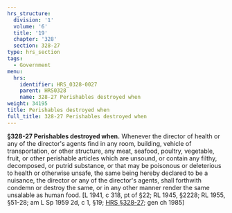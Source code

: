 ```yaml
---
hrs_structure:
  division: '1'
  volume: '6'
  title: '19'
  chapter: '328'
  section: 328-27
type: hrs_section
tags:
  - Government
menu:
  hrs:
    identifier: HRS_0328-0027
    parent: HRS0328
    name: 328-27 Perishables destroyed when
weight: 34195
title: Perishables destroyed when
full_title: 328-27 Perishables destroyed when
---
```

**§328-27 Perishables destroyed when.** Whenever the director of health or any of the director's agents find in any room, building, vehicle of transportation, or other structure, any meat, seafood, poultry, vegetable, fruit, or other perishable articles which are unsound, or contain any filthy, decomposed, or putrid substance, or that may be poisonous or deleterious to health or otherwise unsafe, the same being hereby declared to be a nuisance, the director or any of the director's agents, shall forthwith condemn or destroy the same, or in any other manner render the same unsalable as human food. [L 1941, c 318, pt of §22; RL 1945, §2228; RL 1955, §51-28; am L Sp 1959 2d, c 1, §19; [HRS §328-27](/title-19/chapter-328/section-328-27/); gen ch 1985]
